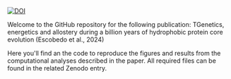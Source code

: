 [![DOI](https://zenodo.org/badge/DOI/10.5281/zenodo.11175470.svg)]([https://zenodo.org/records/11175470)

Welcome to the GitHub repository for the following publication: TGenetics, energetics and allostery during a billion years of hydrophobic protein core evolution (Escobedo et al., 2024)

Here you'll find an the code to reproduce the figures and results from the computational analyses described in the paper. All required files can be found in the related Zenodo entry.
